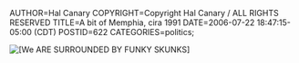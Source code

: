 AUTHOR=Hal Canary
COPYRIGHT=Copyright Hal Canary / ALL RIGHTS RESERVED
TITLE=A bit of Memphia, cira 1991
DATE=2006-07-22 18:47:15-05:00 (CDT)
POSTID=622
CATEGORIES=politics;

  
![[We ARE SURROUNDED BY FUNKY SKUNKS]](https://halcanary.org/images/1991-Mongo-funky-skunks.jpg)
